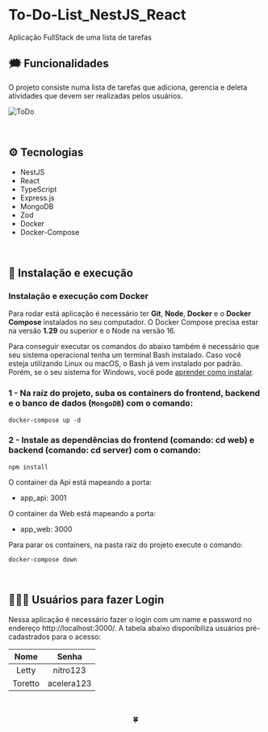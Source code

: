 # To-Do-List_NestJS_React

Aplicação FullStack de uma lista de tarefas

## 🗯️ Funcionalidades

 O projeto consiste numa lista de tarefas que adiciona, gerencia e deleta atividades 
 que devem ser realizadas pelos usuários.
 
 ![ToDo](gravação-todo.gif)

<br />

## ⚙️ Tecnologias

- NestJS
- React
- TypeScript
- Express.js
- MongoDB
- Zod
- Docker
- Docker-Compose

<br />

## 🚀 Instalação e execução

### Instalação e execução com Docker

Para rodar está aplicação é necessário ter **Git**, **Node**, **Docker** e o **Docker Compose** instalados no seu computador. O Docker Compose precisa estar na versão **1.29** ou superior e o Node na versão 16.

Para conseguir executar os comandos do abaixo também é necessário que seu sistema operacional tenha um terminal Bash instalado. Caso você esteja utilizando Linux ou macOS, o Bash já vem instalado por padrão. Porém, se o seu sistema for Windows, você pode [aprender como instalar](https://dicasdeprogramacao.com.br/como-instalar-o-git-no-windows/).

### 1 - Na raíz do projeto, suba os containers do frontend, backend e o banco de dados (`MongoDB`) com o comando:

    docker-compose up -d 
    
### 2 - Instale as dependências do frontend (comando: cd web) e backend (comando: cd server) com o comando:

    npm install

O container da Api está mapeando a porta:

- app_api: 3001

O container da Web está mapeando a porta:

- app_web: 3000

Para parar os containers, na pasta raiz do projeto execute o comando:

    docker-compose down


<br />

## 🙎🏻‍♀️ Usuários para fazer Login

Nessa aplicação é necessário fazer o login com um name e password no endereço http://localhost:3000/.
A tabela abaixo disponibiliza usuários pré-cadastrados para o acesso:

|   Nome   |   Senha    |
| :------: | :--------: |
|  Letty   | nitro123   |
|  Toretto | acelera123 |

<br />


<div>
  <p align="center">🍀</p>
</div>
